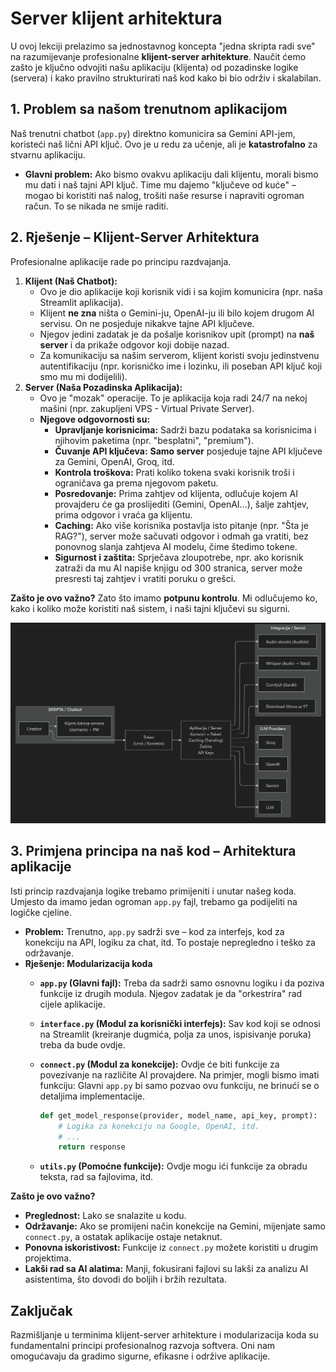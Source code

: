 # Server klijent arhitektura

U ovoj lekciji prelazimo sa jednostavnog koncepta "jedna skripta radi sve" na razumijevanje profesionalne **klijent-server arhitekture**. Naučit ćemo zašto je ključno odvojiti našu aplikaciju (klijenta) od pozadinske logike (servera) i kako pravilno strukturirati naš kod kako bi bio održiv i skalabilan.

## 1. Problem sa našom trenutnom aplikacijom

Naš trenutni chatbot (`app.py`) direktno komunicira sa Gemini API-jem, koristeći naš lični API ključ. Ovo je u redu za učenje, ali je **katastrofalno** za stvarnu aplikaciju.

- **Glavni problem:** Ako bismo ovakvu aplikaciju dali klijentu, morali bismo mu dati i naš tajni API ključ. Time mu dajemo "ključeve od kuće" – mogao bi koristiti naš nalog, trošiti naše resurse i napraviti ogroman račun. To se nikada ne smije raditi.

## 2. Rješenje – Klijent-Server Arhitektura

Profesionalne aplikacije rade po principu razdvajanja.

1. **Klijent (Naš Chatbot):**
    - Ovo je dio aplikacije koji korisnik vidi i sa kojim komunicira (npr. naša Streamlit aplikacija).
    - Klijent **ne zna** ništa o Gemini-ju, OpenAI-ju ili bilo kojem drugom AI servisu. On ne posjeduje nikakve tajne API ključeve.
    - Njegov jedini zadatak je da pošalje korisnikov upit (prompt) na **naš server** i da prikaže odgovor koji dobije nazad.
    - Za komunikaciju sa našim serverom, klijent koristi svoju jedinstvenu autentifikaciju (npr. korisničko ime i lozinku, ili poseban API ključ koji smo mu mi dodijelili).
2. **Server (Naša Pozadinska Aplikacija):**
    - Ovo je "mozak" operacije. To je aplikacija koja radi 24/7 na nekoj mašini (npr. zakupljeni VPS - Virtual Private Server).
    - **Njegove odgovornosti su:**
        - **Upravljanje korisnicima:** Sadrži bazu podataka sa korisnicima i njihovim paketima (npr. "besplatni", "premium").
        - **Čuvanje API ključeva:** **Samo server** posjeduje tajne API ključeve za Gemini, OpenAI, Groq, itd.
        - **Kontrola troškova:** Prati koliko tokena svaki korisnik troši i ograničava ga prema njegovom paketu.
        - **Posredovanje:** Prima zahtjev od klijenta, odlučuje kojem AI provajderu će ga proslijediti (Gemini, OpenAI...), šalje zahtjev, prima odgovor i vraća ga klijentu.
        - **Caching:** Ako više korisnika postavlja isto pitanje (npr. "Šta je RAG?"), server može sačuvati odgovor i odmah ga vratiti, bez ponovnog slanja zahtjeva AI modelu, čime štedimo tokene.
        - **Sigurnost i zaštita:** Sprječava zloupotrebe, npr. ako korisnik zatraži da mu AI napiše knjigu od 300 stranica, server može presresti taj zahtjev i vratiti poruku o grešci.

**Zašto je ovo važno?** Zato što imamo **potpunu kontrolu**. Mi odlučujemo ko, kako i koliko može koristiti naš sistem, i naši tajni ključevi su sigurni.

![image.png](/files/images/05_image.png)

## 3. Primjena principa na naš kod – Arhitektura aplikacije

Isti princip razdvajanja logike trebamo primijeniti i unutar našeg koda. Umjesto da imamo jedan ogroman `app.py` fajl, trebamo ga podijeliti na logičke cjeline.

- **Problem:** Trenutno, `app.py` sadrži sve – kod za interfejs, kod za konekciju na API, logiku za chat, itd. To postaje nepregledno i teško za održavanje.
- **Rješenje: Modularizacija koda**
    - **`app.py` (Glavni fajl):** Treba da sadrži samo osnovnu logiku i da poziva funkcije iz drugih modula. Njegov zadatak je da "orkestrira" rad cijele aplikacije.
    - **`interface.py` (Modul za korisnički interfejs):** Sav kod koji se odnosi na Streamlit (kreiranje dugmića, polja za unos, ispisivanje poruka) treba da bude ovdje.
    - **`connect.py` (Modul za konekcije):** Ovdje će biti funkcije za povezivanje na različite AI provajdere. Na primjer, mogli bismo imati funkciju:
    Glavni `app.py` bi samo pozvao ovu funkciju, ne brinući se o detaljima implementacije.
        
        ```python
        def get_model_response(provider, model_name, api_key, prompt):
            # Logika za konekciju na Google, OpenAI, itd.
            # ...
            return response
        ```
        
    - **`utils.py` (Pomoćne funkcije):** Ovdje mogu ići funkcije za obradu teksta, rad sa fajlovima, itd.

**Zašto je ovo važno?**

- **Preglednost:** Lako se snalazite u kodu.
- **Održavanje:** Ako se promijeni način konekcije na Gemini, mijenjate samo `connect.py`, a ostatak aplikacije ostaje netaknut.
- **Ponovna iskoristivost:** Funkcije iz `connect.py` možete koristiti u drugim projektima.
- **Lakši rad sa AI alatima:** Manji, fokusirani fajlovi su lakši za analizu AI asistentima, što dovodi do boljih i bržih rezultata.

## Zaključak

Razmišljanje u terminima klijent-server arhitekture i modularizacija koda su fundamentalni principi profesionalnog razvoja softvera. Oni nam omogućavaju da gradimo sigurne, efikasne i održive aplikacije.